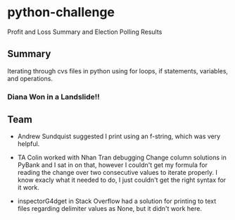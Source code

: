 # python-challenge
Profit and Loss Summary and Election Polling Results

## Summary
Iterating through cvs files in python using for loops, if statements, variables, and operations.

### Diana Won in a Landslide!!

## Team
* Andrew Sundquist suggested I print using an f-string, which was very helpful.

* TA Colin worked with Nhan Tran debugging Change column solutions in PyBank and I sat in on that, however I couldn't get my formula for reading the change over two consecutive values to iterate properly. I know exacly what it needed to do, I just couldn't get the right syntax for it work.

* inspectorG4dget in Stack Overflow had a solution for printing to text files regarding delimiter values as None, but it didn't work here.
